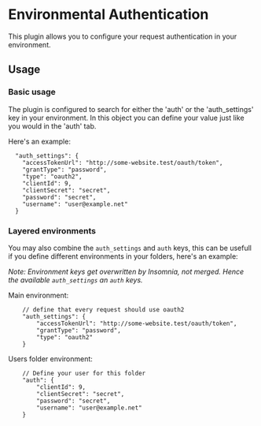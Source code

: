 # Environmental Authentication

This plugin allows you to configure your request authentication in your environment.

## Usage
### Basic usage
The plugin is configured to search for either the 'auth' or the 'auth_settings' key in your environment. In this object you can define your value just like you would in the 'auth' tab. 

Here's an example:

```
  "auth_settings": {
    "accessTokenUrl": "http://some-website.test/oauth/token",
    "grantType": "password",
    "type": "oauth2",
    "clientId": 9,
    "clientSecret": "secret",
    "password": "secret",
    "username": "user@example.net"
  }
```


### Layered environments
You may also combine the `auth_settings` and `auth` keys, this can be usefull if you define different environments in your folders, here's an example:

*Note: Environment keys get overwritten by Insomnia, not merged. Hence the available `auth_settings` an `auth` keys.*

Main environment:


```
    // define that every request should use oauth2
	"auth_settings": {
		"accessTokenUrl": "http://some-website.test/oauth/token",
		"grantType": "password",
		"type": "oauth2"
	}
```

Users folder environment:
```
    // Define your user for this folder
    "auth": {
        "clientId": 9,
        "clientSecret": "secret",
        "password": "secret",
        "username": "user@example.net"
    }
```




